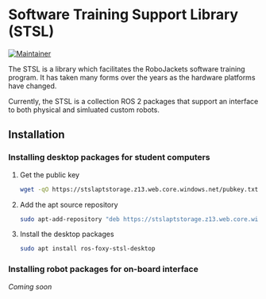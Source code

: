 # Software Training Support Library (STSL)

[![Maintainer](https://img.shields.io/badge/Maintainer-Matthew%20Barulic-blue.svg)](https://github.com/barulicm)

The STSL is a library which facilitates the RoboJackets software training program. It has taken many forms over the years as the hardware platforms have changed.

Currently, the STSL is a collection ROS 2 packages that support an interface to both physical and simluated custom robots.

## Installation

### Installing desktop packages for student computers

1. Get the public key

   ```bash
   wget -qO https://stslaptstorage.z13.web.core.windows.net/pubkey.txt | sudo apt-key add -
   ```

1. Add the apt source repository

   ```bash
   sudo apt-add-repository "deb https://stslaptstorage.z13.web.core.windows.net/ focal main"
   ```

1. Install the desktop packages

   ```bash
   sudo apt install ros-foxy-stsl-desktop
   ```

### Installing robot packages for on-board interface

*Coming soon*
